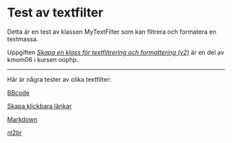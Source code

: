 Test av textfilter
===========================


Detta är en test av klassen MyTextFilter som kan filtrera och formatera en textmassa.

Uppgiften [*Skapa en klass för textfiltrering och formattering (v2)*](https://dbwebb.se/uppgift/skapa-en-klass-for-textfiltrering-och-formattering-v2) är en del av kmom06 i kursen oophp.


----------------------------

Här är några tester av olika textfilter:

[BBcode](textfilter/bbcode)

[Skapa klickbara länkar](textfilter/clickable)

[Markdown](textfilter/markdown)

[nl2br](textfilter/nl2br)
